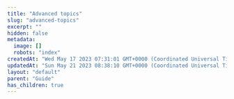 ```yaml
---
title: "Advanced topics"
slug: "advanced-topics"
excerpt: ""
hidden: false
metadata: 
  image: []
  robots: "index"
createdAt: "Wed May 17 2023 07:31:01 GMT+0000 (Coordinated Universal Time)"
updatedAt: "Sun May 21 2023 08:38:10 GMT+0000 (Coordinated Universal Time)"
layout: "default"
parent: "Guide"
has_children: true
---
```

